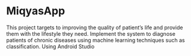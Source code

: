 # MiqyasApp
This project targets to improving the quality of patient’s life and provide them with the lifestyle they need. Implement the system to diagnose patients of chronic diseases using machine learning techniques such as classification. Using Android Studio
